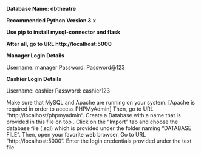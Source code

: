 **Database Name: dbtheatre**

**Recommended Python Version 3.x**

**Use pip to install mysql-connector and flask**

**After all, go to URL http://localhost:5000**


**Manager Login Details**

Username: manager
Password: Password@123

**Cashier Login Details**

Username: cashier
Password: cashier123


Make sure that MySQL and Apache are running on your system. [Apache is required in order to access PHPMyAdmin]
Then, go to URL “http://localhost/phpmyadmin“.
Create a Database with a name that is provided in this file on top .
Click on the “Import” tab and choose the database file (.sql) which is provided under the folder naming “DATABASE FILE”.
Then, open your favorite web browser.
Go to URL “http://localhost:5000“.
Enter the login credentials provided under the text file.
